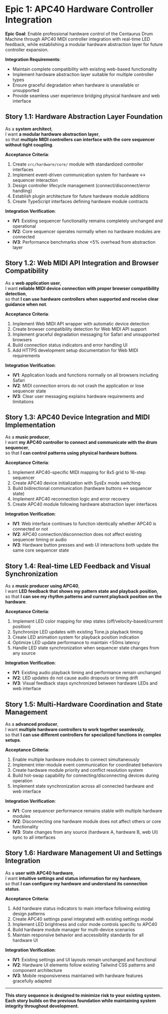 # Epic 1: APC40 Hardware Controller Integration

**Epic Goal**: Enable professional hardware control of the Centaurus Drum Machine through APC40 MIDI controller integration with real-time LED feedback, while establishing a modular hardware abstraction layer for future controller expansion.

**Integration Requirements**: 
- Maintain complete compatibility with existing web-based functionality
- Implement hardware abstraction layer suitable for multiple controller types
- Ensure graceful degradation when hardware is unavailable or unsupported  
- Provide seamless user experience bridging physical hardware and web interface

## Story 1.1: Hardware Abstraction Layer Foundation

As a **system architect**,  
I want **a modular hardware abstraction layer**,  
so that **multiple MIDI controllers can interface with the core sequencer without tight coupling**.

**Acceptance Criteria**:
1. Create `src/hardware/core/` module with standardized controller interfaces  
2. Implement event-driven communication system for hardware ↔ sequencer interaction
3. Design controller lifecycle management (connect/disconnect/error handling)  
4. Establish plugin architecture for future hardware module additions
5. Create TypeScript interfaces defining hardware module contracts

**Integration Verification**:
- **IV1**: Existing sequencer functionality remains completely unchanged and operational
- **IV2**: Core sequencer operates normally when no hardware modules are connected  
- **IV3**: Performance benchmarks show <5% overhead from abstraction layer

## Story 1.2: Web MIDI API Integration and Browser Compatibility

As a **web application user**,  
I want **reliable MIDI device connection with proper browser compatibility detection**,  
so that **I can use hardware controllers when supported and receive clear guidance when not**.

**Acceptance Criteria**:
1. Implement Web MIDI API wrapper with automatic device detection
2. Create browser compatibility detection for Web MIDI API support
3. Implement graceful degradation messaging for Safari and unsupported browsers  
4. Build connection status indicators and error handling UI
5. Add HTTPS development setup documentation for Web MIDI requirements

**Integration Verification**:
- **IV1**: Application loads and functions normally on all browsers including Safari
- **IV2**: MIDI connection errors do not crash the application or lose sequencer state  
- **IV3**: Clear user messaging explains hardware requirements and limitations

## Story 1.3: APC40 Device Integration and MIDI Implementation

As a **music producer**,  
I want **my APC40 controller to connect and communicate with the drum sequencer**,  
so that **I can control patterns using physical hardware buttons**.

**Acceptance Criteria**:
1. Implement APC40-specific MIDI mapping for 8x5 grid to 16-step sequencer  
2. Create APC40 device initialization with SysEx mode switching  
3. Build bidirectional communication (hardware buttons ↔ sequencer state)
4. Implement APC40 reconnection logic and error recovery
5. Create APC40 module following hardware abstraction layer interfaces

**Integration Verification**:
- **IV1**: Web interface continues to function identically whether APC40 is connected or not
- **IV2**: APC40 connection/disconnection does not affect existing sequencer timing or audio
- **IV3**: Hardware button presses and web UI interactions both update the same core sequencer state

## Story 1.4: Real-time LED Feedback and Visual Synchronization

As a **music producer using APC40**,  
I want **LED feedback that shows my pattern state and playback position**,  
so that **I can see my rhythm patterns and current playback position on the hardware**.

**Acceptance Criteria**:
1. Implement LED color mapping for step states (off/velocity-based/current position)
2. Synchronize LED updates with existing Tone.js playback timing  
3. Create LED animation system for playback position indication
4. Optimize LED update performance to maintain <50ms latency
5. Handle LED state synchronization when sequencer state changes from any source

**Integration Verification**:
- **IV1**: Existing audio playback timing and performance remain unchanged
- **IV2**: LED updates do not cause audio dropouts or timing drift  
- **IV3**: Visual feedback stays synchronized between hardware LEDs and web interface

## Story 1.5: Multi-Hardware Coordination and State Management

As a **advanced producer**,  
I want **multiple hardware controllers to work together seamlessly**,  
so that **I can use different controllers for specialized functions in complex setups**.

**Acceptance Criteria**:
1. Enable multiple hardware modules to connect simultaneously
2. Implement inter-module event communication for coordinated behaviors  
3. Create hardware module priority and conflict resolution system
4. Build hot-swap capability for connecting/disconnecting devices during operation
5. Implement state synchronization across all connected hardware and web interface

**Integration Verification**:
- **IV1**: Core sequencer performance remains stable with multiple hardware modules
- **IV2**: Disconnecting one hardware module does not affect others or core functionality
- **IV3**: State changes from any source (hardware A, hardware B, web UI) sync to all interfaces

## Story 1.6: Hardware Management UI and Settings Integration

As a **user with APC40 hardware**,  
I want **intuitive settings and status information for my hardware**,  
so that **I can configure my hardware and understand its connection status**.

**Acceptance Criteria**:
1. Add hardware status indicators to main interface following existing design patterns
2. Create APC40 settings panel integrated with existing settings modal  
3. Implement LED brightness and color mode controls specific to APC40
4. Build hardware module manager for multi-device scenarios
5. Maintain responsive behavior and accessibility standards for all hardware UI

**Integration Verification**:
- **IV1**: Existing settings and UI layouts remain unchanged and functional  
- **IV2**: Hardware UI elements follow existing Tailwind CSS patterns and component architecture
- **IV3**: Mobile responsiveness maintained with hardware features gracefully adapted

---

**This story sequence is designed to minimize risk to your existing system. Each story builds on the previous foundation while maintaining system integrity throughout development.**